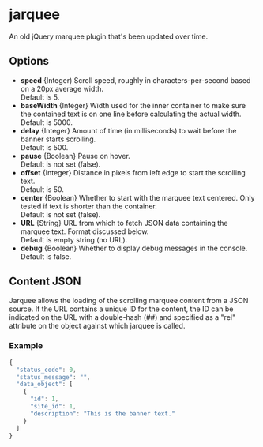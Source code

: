 jarquee
=======

An old jQuery marquee plugin that's been updated over time.

Options
------
* **speed** {Integer) Scroll speed, roughly in characters-per-second based on a 20px average width. <br> Default is 5.
* **baseWidth** {Integer} Width used for the inner container to make sure the contained text is on one line before calculating the actual width. <br> Default is 5000.
* **delay** {Integer} Amount of time (in milliseconds) to wait before the banner starts scrolling. <br> Default is 500.
* **pause** {Boolean} Pause on hover. <br> Default is not set (false).
* **offset** {Integer} Distance in pixels from left edge to start the scrolling text. <br> Default is 50.
* **center** {Boolean} Whether to start with the marquee text centered. Only tested if text is shorter than the container. <br> Default is not set (false).
* **URL** {String} URL from which to fetch JSON data containing the marquee text. Format discussed below. <br> Default is empty string (no URL).
* **debug** {Boolean} Whether to display debug messages in the console. <br> Default is false.

Content JSON
------
Jarquee allows the loading of the scrolling marquee content from a JSON source. If the URL contains a unique ID for the content, the ID can be indicated on the URL with a double-hash (##) and specified as a "rel" attribute on the object against which jarquee is called.

### Example

```javascript
{
  "status_code": 0,
  "status_message": "",
  "data_object": [
    {
      "id": 1,
      "site_id": 1,
      "description": "This is the banner text."
    }
  ]
}
```
